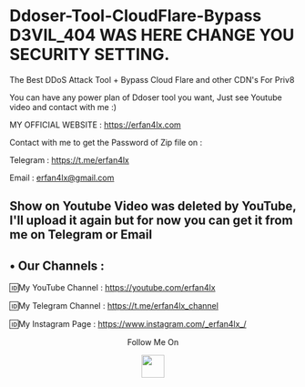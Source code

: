 # Ddoser-Tool-CloudFlare-Bypass  D3VIL_404 WAS HERE CHANGE YOU SECURITY SETTING.
The Best DDoS Attack Tool + Bypass Cloud Flare and other CDN's For Priv8

You can have any power plan of Ddoser tool you want, Just see Youtube video and contact with me :)

 MY OFFICIAL WEBSITE : https://erfan4lx.com

Contact with me to get the Password of Zip file on :

 Telegram : https://t.me/erfan4lx
 
 Email : erfan4lx@gmail.com
 
 
  ## Show on Youtube  Video was deleted by YouTube, I'll upload it again but for now you can get it from me on Telegram or Email
 
 
## • Our Channels : 

🆔My YouTube Channel : https://youtube.com/erfan4lx

🆔My Telegram Channel : https://t.me/erfan4lx_channel

🆔My Instagram Page : https://www.instagram.com/_erfan4lx_/

<p align="center">
  Follow Me On
</p>
<p align="center">
  <a href="https://www.youtube.com/c/erfan4lx?sub_confirmation=1">
    <img src="https://www.iconsdb.com/icons/preview/black/youtube-4-xxl.png" width="40" height="40">
  </a>
</p>
